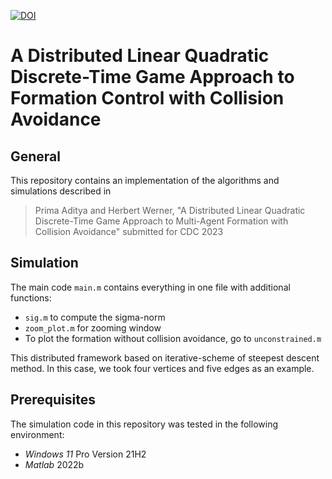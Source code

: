 [![DOI](https://zenodo.org/badge/DOI/10.5281/zenodo.7789655.svg)](https://doi.org/10.5281/zenodo.7789655)
# A Distributed Linear Quadratic Discrete-Time Game Approach to Formation Control with Collision Avoidance

## General
This repository contains an implementation of the algorithms and simulations described in 
> Prima Aditya and Herbert Werner, "A Distributed Linear Quadratic Discrete-Time Game Approach to Multi-Agent Formation with Collision Avoidance" submitted for CDC 2023

## Simulation
The main code `main.m` contains everything in one file with additional functions:
- `sig.m` to compute the sigma-norm 
- `zoom_plot.m` for zooming window 
- To plot the formation without collision avoidance, go to
`unconstrained.m`

This distributed framework based on iterative-scheme of steepest descent method. In this case, we took four vertices and five edges as an example. 

## Prerequisites
The simulation code in this repository was tested in the following environment:
- *Windows 11* Pro Version 21H2
- *Matlab* 2022b
